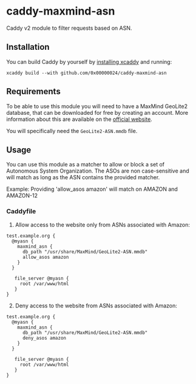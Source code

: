 # caddy-maxmind-asn
Caddy v2 module to filter requests based on ASN.

## Installation

You can build Caddy by yourself by [installing xcaddy](https://github.com/caddyserver/xcaddy) and running:
```
xcaddy build --with github.com/0x00000024/caddy-maxmind-asn
```

## Requirements 

To be able to use this module you will need to have a MaxMind GeoLite2 database, that can be downloaded for free
by creating an account. More information about this are available on the
[official website](https://dev.maxmind.com/geoip/geoip2/geolite2/).

You will specifically need the `GeoLite2-ASN.mmdb` file.

## Usage

You can use this module as a matcher to allow or block a set of Autonomous System Organization. The ASOs are non case-sensitive and will match as long as the ASN contains the provided matcher.

Example: Providing 'allow_asos amazon' will match on AMAZON and AMAZON-12


### Caddyfile

1. Allow access to the website only from ASNs associated with Amazon:
```
test.example.org {
  @myasn {
    maxmind_asn {
      db_path "/usr/share/MaxMind/GeoLite2-ASN.mmdb"
      allow_asos amazon
    }
  }

   file_server @myasn {
     root /var/www/html
   }
}
```

2. Deny access to the website from ASNs associated with Amazon:
```
test.example.org {
  @myasn {
    maxmind_asn {
      db_path "/usr/share/MaxMind/GeoLite2-ASN.mmdb"
      deny_asos amazon
    }
  }

   file_server @myasn {
     root /var/www/html
   }
}
```
